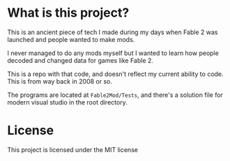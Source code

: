 # What is this project?

This is an ancient piece of tech I made during my days when Fable 2 was launched and people wanted to make mods.

I never managed to do any mods myself but I wanted to learn how people decoded and changed data for games like Fable 2.

This is a repo with that code, and doesn't reflect my current ability to code. This is from way back in 2008 or so.

The programs are located at `Fable2Mod/Tests`, and there's a solution file for modern visual studio in the root directory.

# License

This project is licensed under the MIT license